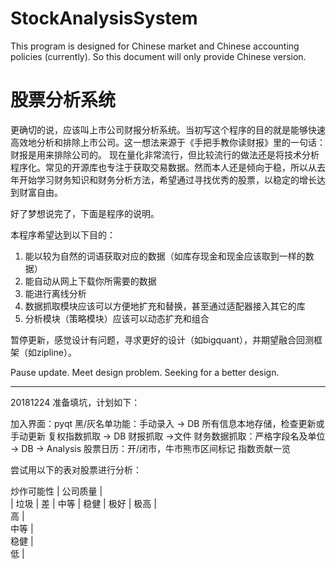 # StockAnalysisSystem
This program is designed for Chinese market and Chinese accounting policies (currently). So this document will only provide Chinese version.

# 股票分析系统

更确切的说，应该叫上市公司财报分析系统。当初写这个程序的目的就是能够快速高效地分析和排除上市公司。这一想法来源于《手把手教你读财报》里的一句话：财报是用来排除公司的。
现在量化非常流行，但比较流行的做法还是将技术分析程序化。常见的开源库也专注于获取交易数据。然而本人还是倾向于稳，所以从去年开始学习财务知识和财务分析方法，希望通过寻找优秀的股票，以稳定的增长达到财富自由。
  
好了梦想说完了，下面是程序的说明。

本程序希望达到以下目的：
1. 能以较为自然的词语获取对应的数据（如库存现金和现金应该取到一样的数据）
2. 能自动从网上下载你所需要的数据
3. 能进行离线分析
4. 数据抓取模块应该可以方便地扩充和替换，甚至通过适配器接入其它的库
5. 分析模块（策略模块）应该可以动态扩充和组合

暂停更新，感觉设计有问题，寻求更好的设计（如bigquant），并期望融合回测框架（如zipline）。

Pause update. Meet design problem. Seeking for a better design.

-----------------------------------------------------------

20181224 准备填坑，计划如下：

加入界面：pyqt
黑/灰名单功能：手动录入 -> DB
所有信息本地存储，检查更新或手动更新
复权指数抓取 -> DB
财报抓取 ->文件
财务数据抓取：严格字段名及单位 -> DB -> Analysis
股票日历：开/闭市，牛市熊市区间标记
指数贡献一览

尝试用以下的表对股票进行分析：

炒作可能性   |                                 公司质量                                     |   
             |     垃圾     |      差      |      中等      |      稳健      |     极好     |
   极高      |                                                                               
    高       |                                                                               
   中等      |                                                                               
   稳健      |                                                                               
    低       |                                                                               


















